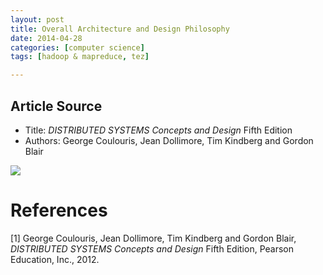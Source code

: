 ```yaml
---
layout: post
title: Overall Architecture and Design Philosophy
date: 2014-04-28
categories: [computer science]
tags: [hadoop & mapreduce, tez]

---
```


## Article Source
* Title: *DISTRIBUTED SYSTEMS Concepts and Design* Fifth Edition
* Authors: George Coulouris, Jean Dollimore, Tim Kindberg and Gordon Blair

![](http://sungsoo.github.com/images/design-philosophy.png)
# References
[1] George Coulouris, Jean Dollimore, Tim Kindberg and Gordon Blair, *DISTRIBUTED SYSTEMS Concepts and Design* Fifth Edition, Pearson Education, Inc., 2012.
